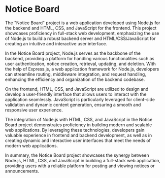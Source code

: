 # Notice Board

The "Notice Board" project is a web application developed using Node.js for the backend and HTML, CSS, and JavaScript for the frontend. This project showcases proficiency in full-stack web development, emphasizing the use of Node.js to build a robust backend server and HTML/CSS/JavaScript for creating an intuitive and interactive user interface.

In the Notice Board project, Node.js serves as the backbone of the backend, providing a platform for handling various functionalities such as user authentication, notice creation, retrieval, updating, and deletion. With the help of Express.js, a web application framework for Node.js, developers can streamline routing, middleware integration, and request handling, enhancing the efficiency and organization of the backend codebase.

On the frontend, HTML, CSS, and JavaScript are utilized to design and develop a user-friendly interface that allows users to interact with the application seamlessly. JavaScript is particularly leveraged for client-side validation and dynamic content generation, ensuring a smooth and responsive user experience.

The integration of Node.js with HTML, CSS, and JavaScript in the Notice Board project demonstrates proficiency in building modern and scalable web applications. By leveraging these technologies, developers gain valuable experience in frontend and backend development, as well as in creating dynamic and interactive user interfaces that meet the needs of modern web applications.

In summary, the Notice Board project showcases the synergy between Node.js, HTML, CSS, and JavaScript in building a full-stack web application, providing users with a reliable platform for posting and viewing notices or announcements.
